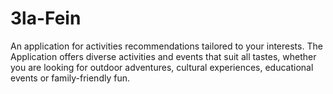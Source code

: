 # 3la-Fein
An application for activities recommendations tailored to your interests.   The Application offers diverse activities and events that suit all tastes, whether you are looking for outdoor adventures, cultural experiences, educational events or family-friendly fun. 

